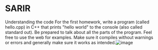 # SARIR
Understanding the code
For the first homework, write a program (called hello.cpp) in C++ that prints "hello world" to the console (also called standard out). Be prepared to talk about all the parts of the program. Feel free to use the web for examples. Make sure it compiles without warnings or errors and generally make sure it works as intended.![image](https://user-images.githubusercontent.com/85704270/161628159-6da7a5aa-45d2-4d20-b6d5-d34094ede673.png)
